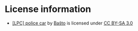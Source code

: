 # License information
* [\[LPC\] police car](https://opengameart.org/content/lpc-police-car) by [Baŝto](https://opengameart.org/users/ba%C5%9Dto) is licensed under [CC BY-SA 3.0](https://creativecommons.org/licenses/by-sa/3.0/)
